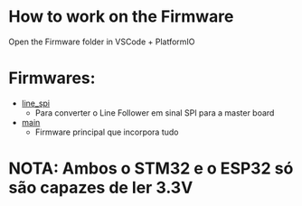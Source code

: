 # How to work on the Firmware
Open the Firmware folder in VSCode + PlatformIO

# Firmwares:
* [line_spi](/line_spi)
    * Para converter o Line Follower em sinal SPI para a master board
* [main](/main)
    * Firmware principal que incorpora tudo

# NOTA: Ambos o STM32 e o ESP32 só são capazes de ler 3.3V